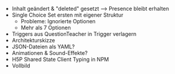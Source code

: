 - Inhalt geändert & "deleted" gesetzt --> Presence bleibt erhalten
- Single Choice Set ersten mit eigener Struktur
  - Probleme: Ignorierte Optionen
  - Mehr als 7 Optionen
- Triggers aus QuestionTeacher in Trigger verlagern
- Architekturskizze
- JSON-Dateien als YAML?
- Animationen & Sound-Effekte?
- H5P Shared State Client Typing in NPM
- Vollbild